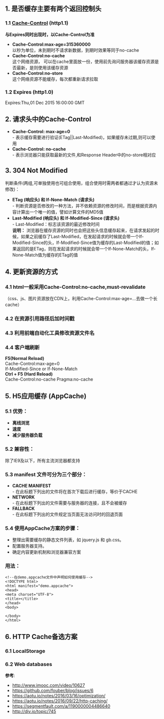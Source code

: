 ## 1. 是否缓存主要有两个返回控制头
### 1.1 [Cache-Control](https://developer.mozilla.org/zh-CN/docs/Web/HTTP/Headers/Cache-Control) (http1.1)
**与Expires同时出现时，以Cache-Control为准**
- **Cache-Control:max-age=315360000**  
以秒为单位，未到期时不请求新数据，到期时效果等同于no-cache  
- **Cache-Control:no-cache**  
这个网络资源， 可以在cache里面放一份，使用前先询问服务器该缓存资源是否最新，是则使用该缓存资源  
- **Cache-Control:no-store**  
这个网络资源不能缓存，每次都重新请求拉取  

### 1.2 Expires (http1.0)
Expires:Thu,01 Dec 2015 16:00:00 GMT

## 2. 请求头中的Cache-Control
- **Cache-Control: max-age=0**  
\- 表示缓存需要进行验证(ETag||Last-Modified)，如果缓存未过期,则可以使用
- **Cache-Control: no-cache**  
\- 表示浏览器只能获取最新的文件,和Response Header中的no-store相对应

## 3. 304 Not Modified
判断条件(两组,可单独使用也可组合使用，组合使用时需两者都通过才认为资源未修改)：
- **ETag (响应头) 和 If-None-Match (请求头)**  
\- 判断资源是否修改的一种方法，并不依赖资源的修改时间，而是根据资源内容计算出一个唯一的值，譬如计算文件的MD5值
- **Last-Modified (响应头)  和 If-Modified-Since (请求头)**  
\- Last-Modified：标志该资源的最近修改时间  
**说明：** 浏览器在缓存资源的同时也会把这些头信息缓存起来，在请求发起的时候，如果之前缓存了Last-Modified，在发起请求的时候就会带一个If-Modified-Since的头，If-Modified-Since值为缓存的Last-Modified的值；如果返回的是ETag，则在发起请求的时候就会带一个If-None-Match的头，If-None-Match值为缓存的ETag的值

## 4. 更新资源的方式
### 4.1 html一般采用Cache-Control:no-cache,must-revalidate
（css、js、图片资源放在CDN上，利用Cache-Control:max-age=...去做一个长cache）
### 4.2 在资源引用路径后加时间戳
### 4.3 利用前端自动化工具修改资源文件名
### 4.4 客户端刷新
**F5(Normal Reload)**   
Cache-Control:max-age=0    
If-Modified-Since or If-None-Match   
**Ctrl + F5 (Hard Reload)**  
Cache-Control:no-cache
Pragma:no-cache

## 5. H5应用缓存 (AppCache)
### 5.1 优势：
- **离线浏览**
- **速度**
- **减少服务器负载**

### 5.2 兼容性：
除了IE9及以下，所有主流浏览器都支持

### 5.3 manifest 文件可分为三个部分：
- **CACHE MANIFEST**  
 \- 在此标题下列出的文件将在首次下载后进行缓存，等价于CACHE
- **NETWORK**  
 \- 在此标题下列出的文件需要与服务器的连接，且不会被缓存
- **FALLBACK**  
 \- 在此标题下列出的文件规定当页面无法访问时的回退页面

### 5.4 使用AppCache方案的步骤：
- 整理出需要缓存的静态文件列表，如 jquery.js 和 gb.css。
- 配置服务器支持。
- 确定内容更新机制和浏览器兼容方案
### 用法：

```
<!--在demo.appcache文件中声明如何使用缓存-->
<!DOCTYPE html>
<html manifest="demo.appcache">
<head>
<meta charset="UTF-8">
<title></title>
</head>
<body>

</body>
</html>
```

## 6. HTTP Cache备选方案
### 6.1 LocalStorage
### 6.2 Web databases

**参考**:  
- http://www.imooc.com/video/10627    
- https://github.com/fouber/blog/issues/6  
- https://aotu.io/notes/2016/03/16/optimization/  
- https://aotu.io/notes/2016/09/22/http-caching/  
- https://segmentfault.com/a/1190000004486640  
- http://div.io/topic/745
